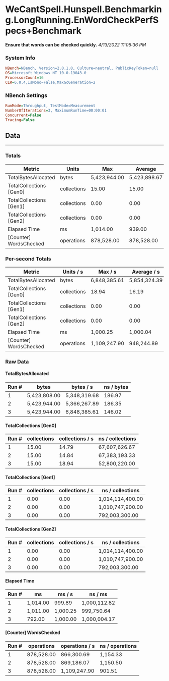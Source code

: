 ﻿# WeCantSpell.Hunspell.Benchmarking.LongRunning.EnWordCheckPerfSpecs+Benchmark
__Ensure that words can be checked quickly.__
_4/13/2022 11:06:36 PM_
### System Info
```ini
NBench=NBench, Version=2.0.1.0, Culture=neutral, PublicKeyToken=null
OS=Microsoft Windows NT 10.0.19043.0
ProcessorCount=16
CLR=6.0.4,IsMono=False,MaxGcGeneration=2
```

### NBench Settings
```ini
RunMode=Throughput, TestMode=Measurement
NumberOfIterations=3, MaximumRunTime=00:00:01
Concurrent=False
Tracing=False
```

## Data
-------------------

### Totals
|          Metric |           Units |             Max |         Average |             Min |          StdDev |
|---------------- |---------------- |---------------- |---------------- |---------------- |---------------- |
|TotalBytesAllocated |           bytes |    5,423,944.00 |    5,423,898.67 |    5,423,808.00 |           78.52 |
|TotalCollections [Gen0] |     collections |           15.00 |           15.00 |           15.00 |            0.00 |
|TotalCollections [Gen1] |     collections |            0.00 |            0.00 |            0.00 |            0.00 |
|TotalCollections [Gen2] |     collections |            0.00 |            0.00 |            0.00 |            0.00 |
|    Elapsed Time |              ms |        1,014.00 |          939.00 |          792.00 |          127.31 |
|[Counter] WordsChecked |      operations |      878,528.00 |      878,528.00 |      878,528.00 |            0.00 |

### Per-second Totals
|          Metric |       Units / s |         Max / s |     Average / s |         Min / s |      StdDev / s |
|---------------- |---------------- |---------------- |---------------- |---------------- |---------------- |
|TotalBytesAllocated |           bytes |    6,848,385.61 |    5,854,324.39 |    5,348,319.68 |      860,929.04 |
|TotalCollections [Gen0] |     collections |           18.94 |           16.19 |           14.79 |            2.38 |
|TotalCollections [Gen1] |     collections |            0.00 |            0.00 |            0.00 |            0.00 |
|TotalCollections [Gen2] |     collections |            0.00 |            0.00 |            0.00 |            0.00 |
|    Elapsed Time |              ms |        1,000.25 |        1,000.04 |          999.89 |            0.19 |
|[Counter] WordsChecked |      operations |    1,109,247.90 |      948,244.89 |      866,300.69 |      139,440.16 |

### Raw Data
#### TotalBytesAllocated
|           Run # |           bytes |       bytes / s |      ns / bytes |
|---------------- |---------------- |---------------- |---------------- |
|               1 |    5,423,808.00 |    5,348,319.68 |          186.97 |
|               2 |    5,423,944.00 |    5,366,267.89 |          186.35 |
|               3 |    5,423,944.00 |    6,848,385.61 |          146.02 |

#### TotalCollections [Gen0]
|           Run # |     collections | collections / s |ns / collections |
|---------------- |---------------- |---------------- |---------------- |
|               1 |           15.00 |           14.79 |   67,607,626.67 |
|               2 |           15.00 |           14.84 |   67,383,193.33 |
|               3 |           15.00 |           18.94 |   52,800,220.00 |

#### TotalCollections [Gen1]
|           Run # |     collections | collections / s |ns / collections |
|---------------- |---------------- |---------------- |---------------- |
|               1 |            0.00 |            0.00 |1,014,114,400.00 |
|               2 |            0.00 |            0.00 |1,010,747,900.00 |
|               3 |            0.00 |            0.00 |  792,003,300.00 |

#### TotalCollections [Gen2]
|           Run # |     collections | collections / s |ns / collections |
|---------------- |---------------- |---------------- |---------------- |
|               1 |            0.00 |            0.00 |1,014,114,400.00 |
|               2 |            0.00 |            0.00 |1,010,747,900.00 |
|               3 |            0.00 |            0.00 |  792,003,300.00 |

#### Elapsed Time
|           Run # |              ms |          ms / s |         ns / ms |
|---------------- |---------------- |---------------- |---------------- |
|               1 |        1,014.00 |          999.89 |    1,000,112.82 |
|               2 |        1,011.00 |        1,000.25 |      999,750.64 |
|               3 |          792.00 |        1,000.00 |    1,000,004.17 |

#### [Counter] WordsChecked
|           Run # |      operations |  operations / s | ns / operations |
|---------------- |---------------- |---------------- |---------------- |
|               1 |      878,528.00 |      866,300.69 |        1,154.33 |
|               2 |      878,528.00 |      869,186.07 |        1,150.50 |
|               3 |      878,528.00 |    1,109,247.90 |          901.51 |


